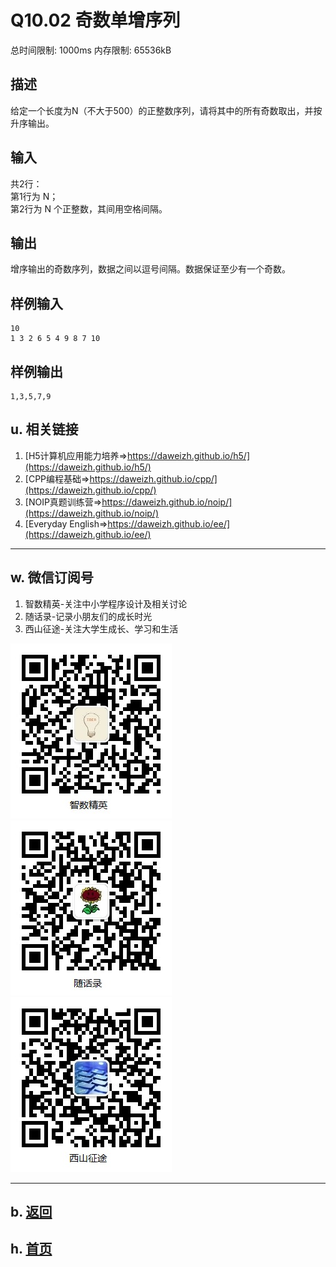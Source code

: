 # Q10.02 奇数单增序列

总时间限制: 1000ms 内存限制: 65536kB

## 描述

给定一个长度为N（不大于500）的正整数序列，请将其中的所有奇数取出，并按升序输出。

## 输入

共2行：   
第1行为 N；    
第2行为 N 个正整数，其间用空格间隔。

## 输出

增序输出的奇数序列，数据之间以逗号间隔。数据保证至少有一个奇数。

## 样例输入

    10
    1 3 2 6 5 4 9 8 7 10

## 样例输出

    1,3,5,7,9

## u. 相关链接

1. [H5计算机应用能力培养=>https://daweizh.github.io/h5/](https://daweizh.github.io/h5/)
2. [CPP编程基础=>https://daweizh.github.io/cpp/](https://daweizh.github.io/cpp/)
3. [NOIP真题训练营=>https://daweizh.github.io/noip/](https://daweizh.github.io/noip/)
4. [Everyday English=>https://daweizh.github.io/ee/](https://daweizh.github.io/ee/)

----------

## w. 微信订阅号

1. 智数精英-关注中小学程序设计及相关讨论
2. 随话录-记录小朋友们的成长时光
3. 西山征途-关注大学生成长、学习和生活

![欢迎关注“智数精英”订阅号](../../assets/me/img/idea8.jpg)
![欢迎关注“随话录”订阅号](../../assets/me/img/shl8.jpg)
![欢迎关注“西山征途”订阅号](../../assets/me/img/xszt8.jpg)

----------

## b. [返回](../)
    
## h. [首页](../../)

